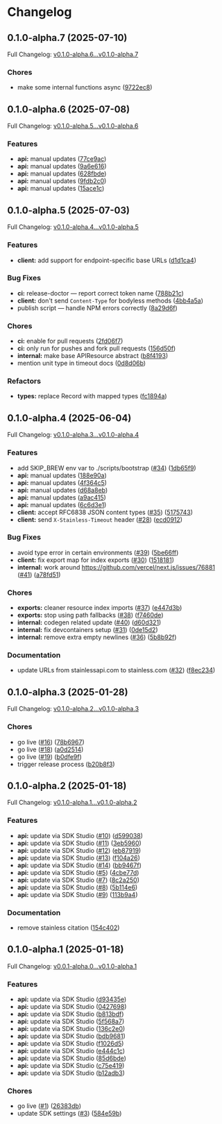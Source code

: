 # Changelog

## 0.1.0-alpha.7 (2025-07-10)

Full Changelog: [v0.1.0-alpha.6...v0.1.0-alpha.7](https://github.com/zeroentropy-ai/zeroentropy-node/compare/v0.1.0-alpha.6...v0.1.0-alpha.7)

### Chores

* make some internal functions async ([9722ec8](https://github.com/zeroentropy-ai/zeroentropy-node/commit/9722ec887e08667e0c2ffabe3b0e6e5390187da2))

## 0.1.0-alpha.6 (2025-07-08)

Full Changelog: [v0.1.0-alpha.5...v0.1.0-alpha.6](https://github.com/zeroentropy-ai/zeroentropy-node/compare/v0.1.0-alpha.5...v0.1.0-alpha.6)

### Features

* **api:** manual updates ([77ce9ac](https://github.com/zeroentropy-ai/zeroentropy-node/commit/77ce9ac0be4962f4f1795498d44678942cde51ce))
* **api:** manual updates ([9a6e616](https://github.com/zeroentropy-ai/zeroentropy-node/commit/9a6e616d7eb9d907d6e99a01f0db9b07003e3a6a))
* **api:** manual updates ([628fbde](https://github.com/zeroentropy-ai/zeroentropy-node/commit/628fbde29b47202ba454c4078b071ff5f7c6c603))
* **api:** manual updates ([9fdb2c0](https://github.com/zeroentropy-ai/zeroentropy-node/commit/9fdb2c0631e1afee0bdc0c4c70c908a9b11d7310))
* **api:** manual updates ([15ace1c](https://github.com/zeroentropy-ai/zeroentropy-node/commit/15ace1c140e20e35f8ed9f173cbd295b79e2e165))

## 0.1.0-alpha.5 (2025-07-03)

Full Changelog: [v0.1.0-alpha.4...v0.1.0-alpha.5](https://github.com/zeroentropy-ai/zeroentropy-node/compare/v0.1.0-alpha.4...v0.1.0-alpha.5)

### Features

* **client:** add support for endpoint-specific base URLs ([d1d1ca4](https://github.com/zeroentropy-ai/zeroentropy-node/commit/d1d1ca45010ab9488fac671571058a392ef714bf))


### Bug Fixes

* **ci:** release-doctor — report correct token name ([788b21c](https://github.com/zeroentropy-ai/zeroentropy-node/commit/788b21cc597d7b5418bf7c083b754c36dd3f974b))
* **client:** don't send `Content-Type` for bodyless methods ([4bb4a5a](https://github.com/zeroentropy-ai/zeroentropy-node/commit/4bb4a5a1e672951deb536029a8fb18399b7e07c5))
* publish script — handle NPM errors correctly ([8a29d6f](https://github.com/zeroentropy-ai/zeroentropy-node/commit/8a29d6f7d4c8b261ffc6fbef0e06f8c802626084))


### Chores

* **ci:** enable for pull requests ([2fd06f7](https://github.com/zeroentropy-ai/zeroentropy-node/commit/2fd06f79640749b62e4f12f4219491ea64563ded))
* **ci:** only run for pushes and fork pull requests ([156d50f](https://github.com/zeroentropy-ai/zeroentropy-node/commit/156d50f38ab3fbbe766d1a12950c81bfa19bf80d))
* **internal:** make base APIResource abstract ([b8f4193](https://github.com/zeroentropy-ai/zeroentropy-node/commit/b8f41937546e81c3fa61848998da2b7d0d9cf51f))
* mention unit type in timeout docs ([0d8d06b](https://github.com/zeroentropy-ai/zeroentropy-node/commit/0d8d06bf1945f6f1bade796240bdf0535b5043cf))


### Refactors

* **types:** replace Record with mapped types ([fc1894a](https://github.com/zeroentropy-ai/zeroentropy-node/commit/fc1894a426c7472145d97703ec02b485996e9710))

## 0.1.0-alpha.4 (2025-06-04)

Full Changelog: [v0.1.0-alpha.3...v0.1.0-alpha.4](https://github.com/zeroentropy-ai/zeroentropy-node/compare/v0.1.0-alpha.3...v0.1.0-alpha.4)

### Features

* add SKIP_BREW env var to ./scripts/bootstrap ([#34](https://github.com/zeroentropy-ai/zeroentropy-node/issues/34)) ([1db65f9](https://github.com/zeroentropy-ai/zeroentropy-node/commit/1db65f912a1a5f23668ea2519ac8e1f379f0a806))
* **api:** manual updates ([188e90a](https://github.com/zeroentropy-ai/zeroentropy-node/commit/188e90a6a7008044bd3a88baa76433b86e1bafa9))
* **api:** manual updates ([4f364c5](https://github.com/zeroentropy-ai/zeroentropy-node/commit/4f364c5925cf3203ec0cfefbd30f28280019ac13))
* **api:** manual updates ([d68a8eb](https://github.com/zeroentropy-ai/zeroentropy-node/commit/d68a8eb68f20f0e2735b0a74d74593f92265cd03))
* **api:** manual updates ([a9ac415](https://github.com/zeroentropy-ai/zeroentropy-node/commit/a9ac4152f59d0fabb2866c628a9d87155b2a471d))
* **api:** manual updates ([6c6d3e1](https://github.com/zeroentropy-ai/zeroentropy-node/commit/6c6d3e19561559312962e5b0e0d14c0127519418))
* **client:** accept RFC6838 JSON content types ([#35](https://github.com/zeroentropy-ai/zeroentropy-node/issues/35)) ([5175743](https://github.com/zeroentropy-ai/zeroentropy-node/commit/5175743984e1379e05c4baaa5dded94dc1ae6b85))
* **client:** send `X-Stainless-Timeout` header ([#28](https://github.com/zeroentropy-ai/zeroentropy-node/issues/28)) ([ecd0912](https://github.com/zeroentropy-ai/zeroentropy-node/commit/ecd0912273945a262c29c7520410d6ae927ff177))


### Bug Fixes

* avoid type error in certain environments ([#39](https://github.com/zeroentropy-ai/zeroentropy-node/issues/39)) ([5be66ff](https://github.com/zeroentropy-ai/zeroentropy-node/commit/5be66ffd2783b79bda15848632f46c1a2b0bd53c))
* **client:** fix export map for index exports ([#30](https://github.com/zeroentropy-ai/zeroentropy-node/issues/30)) ([1518181](https://github.com/zeroentropy-ai/zeroentropy-node/commit/1518181a12687feeb94e7634194f73f7c6d2a92b))
* **internal:** work around https://github.com/vercel/next.js/issues/76881 ([#41](https://github.com/zeroentropy-ai/zeroentropy-node/issues/41)) ([a78fd51](https://github.com/zeroentropy-ai/zeroentropy-node/commit/a78fd51e969d8ab08858b5871a86609c8067b8ce))


### Chores

* **exports:** cleaner resource index imports ([#37](https://github.com/zeroentropy-ai/zeroentropy-node/issues/37)) ([e447d3b](https://github.com/zeroentropy-ai/zeroentropy-node/commit/e447d3b306acdcd7460b8329dd31cc78fedc4388))
* **exports:** stop using path fallbacks ([#38](https://github.com/zeroentropy-ai/zeroentropy-node/issues/38)) ([f7460de](https://github.com/zeroentropy-ai/zeroentropy-node/commit/f7460de48f5deaead21c777199dfb6acacfdf4ff))
* **internal:** codegen related update ([#40](https://github.com/zeroentropy-ai/zeroentropy-node/issues/40)) ([d60d321](https://github.com/zeroentropy-ai/zeroentropy-node/commit/d60d3218f82dc4782cfddb2e164b1e3eb05835c7))
* **internal:** fix devcontainers setup ([#31](https://github.com/zeroentropy-ai/zeroentropy-node/issues/31)) ([0de15d2](https://github.com/zeroentropy-ai/zeroentropy-node/commit/0de15d2ba4cfc81f769646ade15a88c3f30fcaa9))
* **internal:** remove extra empty newlines ([#36](https://github.com/zeroentropy-ai/zeroentropy-node/issues/36)) ([5b8b92f](https://github.com/zeroentropy-ai/zeroentropy-node/commit/5b8b92f2a64634a3a792b705c066c01132368d3d))


### Documentation

* update URLs from stainlessapi.com to stainless.com ([#32](https://github.com/zeroentropy-ai/zeroentropy-node/issues/32)) ([f8ec234](https://github.com/zeroentropy-ai/zeroentropy-node/commit/f8ec2343b8ac63893220f698353a5e127899523f))

## 0.1.0-alpha.3 (2025-01-28)

Full Changelog: [v0.1.0-alpha.2...v0.1.0-alpha.3](https://github.com/zeroentropy-ai/zeroentropy-node/compare/v0.1.0-alpha.2...v0.1.0-alpha.3)

### Chores

* go live ([#16](https://github.com/zeroentropy-ai/zeroentropy-node/issues/16)) ([78b6967](https://github.com/zeroentropy-ai/zeroentropy-node/commit/78b6967a40788b16bd97cca17cbbb0d567e298e7))
* go live ([#18](https://github.com/zeroentropy-ai/zeroentropy-node/issues/18)) ([a0d2514](https://github.com/zeroentropy-ai/zeroentropy-node/commit/a0d2514ae66f0fc6cde76a6da1d05cab7a13ba19))
* go live ([#19](https://github.com/zeroentropy-ai/zeroentropy-node/issues/19)) ([b0dfe9f](https://github.com/zeroentropy-ai/zeroentropy-node/commit/b0dfe9f277b39876350fe1accee6ec22a9c24e72))
* trigger release process ([b20b8f3](https://github.com/zeroentropy-ai/zeroentropy-node/commit/b20b8f393f4c3697bb1cfdee7f135a2b39407331))

## 0.1.0-alpha.2 (2025-01-18)

Full Changelog: [v0.1.0-alpha.1...v0.1.0-alpha.2](https://github.com/zeroentropy-ai/zeroentropy-node/compare/v0.1.0-alpha.1...v0.1.0-alpha.2)

### Features

* **api:** update via SDK Studio ([#10](https://github.com/zeroentropy-ai/zeroentropy-node/issues/10)) ([d599038](https://github.com/zeroentropy-ai/zeroentropy-node/commit/d599038d57c2ead625286aff71f945ddc1c3cfc0))
* **api:** update via SDK Studio ([#11](https://github.com/zeroentropy-ai/zeroentropy-node/issues/11)) ([3eb5960](https://github.com/zeroentropy-ai/zeroentropy-node/commit/3eb59606d1c17fc5b8a0b461ffa95c4090f9498f))
* **api:** update via SDK Studio ([#12](https://github.com/zeroentropy-ai/zeroentropy-node/issues/12)) ([eb87919](https://github.com/zeroentropy-ai/zeroentropy-node/commit/eb87919bd3f57a64ad0082be215c6a66438efbe9))
* **api:** update via SDK Studio ([#13](https://github.com/zeroentropy-ai/zeroentropy-node/issues/13)) ([f104a26](https://github.com/zeroentropy-ai/zeroentropy-node/commit/f104a26939736b3ce81d90c09d204ba7b2309c43))
* **api:** update via SDK Studio ([#14](https://github.com/zeroentropy-ai/zeroentropy-node/issues/14)) ([bb9467f](https://github.com/zeroentropy-ai/zeroentropy-node/commit/bb9467fa8e150520b8a5a41d6640e30accf6d292))
* **api:** update via SDK Studio ([#5](https://github.com/zeroentropy-ai/zeroentropy-node/issues/5)) ([4cbe77d](https://github.com/zeroentropy-ai/zeroentropy-node/commit/4cbe77d77029907ed8e7cae27eaf02d85bad91a3))
* **api:** update via SDK Studio ([#7](https://github.com/zeroentropy-ai/zeroentropy-node/issues/7)) ([8c2a250](https://github.com/zeroentropy-ai/zeroentropy-node/commit/8c2a250f8284daae8ec2b43b347f5b85d12c9507))
* **api:** update via SDK Studio ([#8](https://github.com/zeroentropy-ai/zeroentropy-node/issues/8)) ([5b114e6](https://github.com/zeroentropy-ai/zeroentropy-node/commit/5b114e64b6a7e7367af7ff68e5a7326720933da1))
* **api:** update via SDK Studio ([#9](https://github.com/zeroentropy-ai/zeroentropy-node/issues/9)) ([113b9a4](https://github.com/zeroentropy-ai/zeroentropy-node/commit/113b9a4778439d91c0031240d051ff18fc489a5a))


### Documentation

* remove stainless citation ([154c402](https://github.com/zeroentropy-ai/zeroentropy-node/commit/154c402c11bb09b38bb27ae3df9e5d0e78d06cd0))

## 0.1.0-alpha.1 (2025-01-18)

Full Changelog: [v0.0.1-alpha.0...v0.1.0-alpha.1](https://github.com/ZeroEntropy-AI/zeroentropy-node/compare/v0.0.1-alpha.0...v0.1.0-alpha.1)

### Features

* **api:** update via SDK Studio ([d93435e](https://github.com/ZeroEntropy-AI/zeroentropy-node/commit/d93435e1edbdca31d3d347ddc0d526af6ae36e6e))
* **api:** update via SDK Studio ([0427698](https://github.com/ZeroEntropy-AI/zeroentropy-node/commit/0427698178c8dbea7553aadd509bb73a6dd7a404))
* **api:** update via SDK Studio ([b813bdf](https://github.com/ZeroEntropy-AI/zeroentropy-node/commit/b813bdf5e5d03eb778adc669c9168c1d3d94bd0b))
* **api:** update via SDK Studio ([5f568a7](https://github.com/ZeroEntropy-AI/zeroentropy-node/commit/5f568a74481d64a7a01cafcd8ed9cb6bdaf8873a))
* **api:** update via SDK Studio ([136c2e0](https://github.com/ZeroEntropy-AI/zeroentropy-node/commit/136c2e0192372f30067ab682080feae441cae307))
* **api:** update via SDK Studio ([bdb9681](https://github.com/ZeroEntropy-AI/zeroentropy-node/commit/bdb96811c2dbb6ddb1e37269aa3eebd4499392c7))
* **api:** update via SDK Studio ([f1026d5](https://github.com/ZeroEntropy-AI/zeroentropy-node/commit/f1026d5246ad6b85ddea953fa5eebcb84f56b7c5))
* **api:** update via SDK Studio ([e444c1c](https://github.com/ZeroEntropy-AI/zeroentropy-node/commit/e444c1cce67ca418fab242bf70a3369188f51db9))
* **api:** update via SDK Studio ([85d6bde](https://github.com/ZeroEntropy-AI/zeroentropy-node/commit/85d6bdea1496edb35bb16eeffa16b0477f576b0b))
* **api:** update via SDK Studio ([c75e419](https://github.com/ZeroEntropy-AI/zeroentropy-node/commit/c75e4193d6f974b35f571f076541d5067ef2739a))
* **api:** update via SDK Studio ([b12adb3](https://github.com/ZeroEntropy-AI/zeroentropy-node/commit/b12adb3af8dfe50e3e0850e8e040b042c385f350))


### Chores

* go live ([#1](https://github.com/ZeroEntropy-AI/zeroentropy-node/issues/1)) ([26383db](https://github.com/ZeroEntropy-AI/zeroentropy-node/commit/26383db324ad84303730b74bd1afd1d2823b475f))
* update SDK settings ([#3](https://github.com/ZeroEntropy-AI/zeroentropy-node/issues/3)) ([584e59b](https://github.com/ZeroEntropy-AI/zeroentropy-node/commit/584e59bbf5ba4604c829dd9e747efefa01884888))
